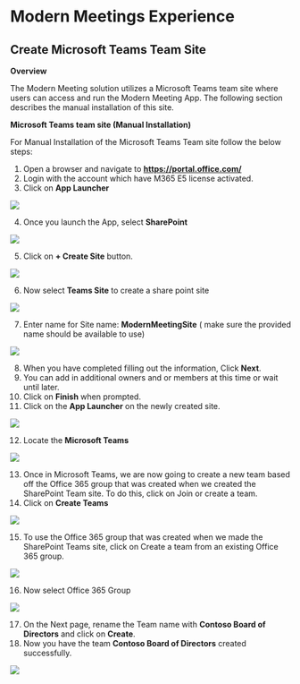# Modern Meetings Experience

## Create Microsoft Teams Team Site

**Overview** 

The Modern Meeting solution utilizes a Microsoft Teams team site where users can access and run the Modern Meeting App. The following section describes the manual installation of this site. 

**Microsoft Teams team site (Manual Installation)**

For Manual Installation of the Microsoft Teams Team site follow the below steps: 

1. Open a browser and navigate to **https://portal.office.com/**
2. Login with the account which have M365 E5 license activated. 
3. Click on **App Launcher**

![](images/applaunch1.png)

4. Once you launch the App, select **SharePoint**

![](images/sharepoint2.png)

5. Click on **+ Create Site** button.

![](images/createsite3.png)

6. Now select **Teams Site** to create a share point site

![](images/teamsite4.png)

7. Enter name for Site name: **ModernMeetingSite** ( make sure the provided name should be available to use)

![](images/sitenamemod5.png)

8. When you have completed filling out the information, Click **Next**.
9. You can add in additional owners and or members at this time or wait until later.
10. Click on **Finish** when prompted. 
11. Click on the **App Launcher** on the newly created site.

![](images/applaunch1.png)

12. Locate the **Microsoft Teams**

![](images/locateteams6.png)

13.	Once in Microsoft Teams, we are now going to create a new team based off the Office 365 group that was created when we created the SharePoint Team site. To do this, click on Join or create a team.
14. Click on **Create Teams**

![](images/jointeamcreate9.png)

15. To use the Office 365 group that was created when we made the SharePoint Teams site, click on Create a team from an existing Office 365 group.

![](images/createsample10.png)


16. Now select Office 365 Group

![](images/office365.png)

17. On the Next page, rename the Team name with **Contoso Board of Directors** and click on **Create**.
18. Now you have the team **Contoso Board of Directors** created successfully.

![](images/createfinal.png)





